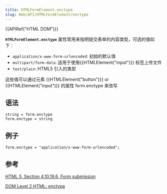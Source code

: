 ```yaml
---
title: HTMLFormElement.enctype
slug: Web/API/HTMLFormElement/enctype
---
```


{{APIRef("HTML DOM")}}

**`HTMLFormElement.enctype`** 属性常用来指明提交表单的内容类型，可选的值如下：

- `application/x-www-form-urlencoded`: 初始的默认值
- `multipart/form-data`: 适用于使用{{HTMLElement("input")}} 标签上传文件
- `text/plain`: HTML5 引入的类型

这些值可以通过元素 {{HTMLElement("button")}} or {{HTMLElement("input")}} 的属性 form.enctype 来改写

## 语法

```plain
string = form.enctype
form.enctype = string
```

## 例子

```plain
form.enctype = "application/x-www-form-urlencoded";
```

## 参考

[HTML 5, Section 4.10.19.6, Form submission](http://www.w3.org/TR/html5/forms.html#attr-fs-enctype)

[DOM Level 2 HTML: enctype](http://www.w3.org/TR/DOM-Level-2-HTML/html.html#ID-84227810)
